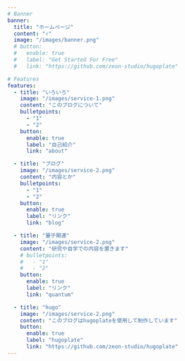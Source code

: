 ```yaml
---
# Banner
banner:
  title: "ホームページ"
  content: "✌️"
  image: "/images/banner.png"
  # button:
  #   enable: true
  #   label: "Get Started For Free"
  #   link: "https://github.com/zeon-studio/hugoplate"

# Features
features:
  - title: "いろいろ"
    image: "/images/service-1.png"
    content: "このブログについて"
    bulletpoints:
      - "1"
      - "2"
    button:
      enable: true
      label: "自己紹介"
      link: "about"

  - title: "ブログ"
    image: "/images/service-2.png"
    content: "内容とか"
    bulletpoints:
      - "1"
      - "2"
    button:
      enable: true
      label: "リンク"
      link: "blog"

  - title: "量子関連"
    image: "/images/service-2.png"
    content: "研究や自学での内容を置きます"
    # bulletpoints:
    #   - "1"
    #   - "2"
    button:
      enable: true
      label: "リンク"
      link: "quantum"

  - title: "hugo"
    image: "/images/service-2.png"
    content: "このブログはhugoplateを使用して制作しています"
    button:
      enable: true
      label: "hugoplate"
      link: "https://github.com/zeon-studio/hugoplate"
---
```

